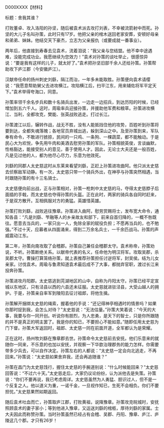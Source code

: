 D000XXXX【材料】

标题：舍我其谁？



打败董卓、攻入洛阳的孙坚，随后被袁术派去攻打刘表，不幸被流箭射中而死。孙坚的大儿子名叫孙策，此时只有17岁。他把父亲的棺木送回老家安葬，安顿好母亲和弟弟、妹妹。他结交天下豪杰，立志为父亲报仇（或要成就一番事业）。

两年后，他直接到寿春去见袁术，流着泪说：“我父亲与您结盟。他不幸中途遇难，没能完成功业。我愿继续为您效力！”袁术对孙策的谈吐举止，很感惊异说：“要是我有这样的儿子，就太好了。”袁术把孙坚旧部千余人还给孙策。孙策帮助攻下庐江郡（今安徽庐江）。

汉献帝任命的扬州刺史刘繇，隔江而治，一年多未能取胜。孙策便向袁术请缨说：“我愿意帮助舅父去进攻横江。攻陷横江后，扫平江东，用来辅佐将军平定天下。”袁术举得夸海口，同意。



孙策率领千余名步兵和数十名骑兵出发，一边走一边招兵，到达历阳的时候，已经增加到五六千人。这时，周瑜率兵迎接孙策，并援助他军费和粮草。孙策进攻横江、当利，全都攻克，樊能、张英战败逃走。打过长江。

孙策渡江以后，辗转作战，战无不胜，没有人能抵挡住他的攻势，百姓听到孙策将要到达，全都失魂落魄；各地官员弃城出逃，躲到深山之中。及至孙策到来，军队奉有命令，不敢进行掳掠，民间的一只鸡、一条狗、一棵蔬菜，都不能触动。于是民心大为欢悦，争先用牛肉和美酒去慰劳孙策的军队。孙策相貌英俊，言谈幽默，性格豁达，能接受别人的意见，善于使用人才。因此，无论士大夫还是一般百姓，凡是见过他的人，都为他尽心尽力，乐意为他效死。

刘繇的同郡人太史慈这时从东莱来看望刘繇，正赶上孙策进攻曲阿。他只派太史慈去侦察敌军动静。有一次，太史慈只带一个骑兵外出，在神亭与孙策突然相遇，当时跟随孙策的有十三名骑士。

太史慈便向前出战，正与孙策相对，孙策一枪刺中太史慈的马，夺得太史慈脖子后面插的手戟，而太史慈也夺得孙策的头盔。正在此时，两家的骑兵各自同时赶来，于是双方散开。互相佩服对方的勇猛。英雄惜英雄。

孙策打败刘繇，战败逃往豫章。孙策进入曲阿，慰劳赏赐将士，发布宽大命令，通知各县：“凡是刘繇、笮融等人的乡亲故友和部下，前来自首归降的，一概不咎既往。愿意去当兵的，一家只出一人，免除全家的赋役负担；不愿再当兵的，也不勉强。”不过十天，应募者从四面涌来，得到二万余名兵士，一千余匹战马。孙策的声威震动江东。

第二年，孙策向南攻取了会稽郡。孙策自己兼任会稽郡太守。袁术称帝，孙策劝说，不听。孙策断绝关系。以献帝代表的名义，任命他为明汉将军。攻取吴郡，杀吴郡太守。曹操打算笼络孙策，就上表推荐孙策担任讨逆将军，封吴侯。结为儿女亲家。讨伐袁术。周瑜与鲁肃知道袁术最后成不了大事，都抛弃官职，渡过长江来投奔孙策。

孙策进攻丹阳郡。太史慈逃到芫湖地区的山中，自称为丹阳太守。孙策已经平定宣城以东地区，只有泾县以西的六县还未征服。太史慈就进驻泾县，大受山越人的拥护。于是，孙策亲自率军到陵阳去征讨祖郎，将他生擒。

孙策解开捆绑太史慈的绳索，握着他的手说：“还记得神亭相遇时的情景吗？如果你那时捉到我，会怎么对待？”太史慈说：“无法估量。”孙策大笑着说：“今天的大事，我要与你一同开创。听说你有胆烈，为人忠勇，是天下的智士，只是你所跟随的并不是真正的明主罢了。我是你的知已，不要担心不能如意。”随即任用太史慈为门下督。孙策大军返回时，祖郎、太史慈一同在前面开道，全军都认为是荣耀。

正在这时，扬州牧刘繇在豫章郡去世。孙策命令太史慈前去安抚。他们乐意来的就随你一同来，不乐意的也加以安抚，并观察一下华歆治理郡务的能力怎样。你需要带多少兵去，可以自作决定。孙策左右的人都说：“太史慈一定会向北逃走，不再回来。”孙策说：“太史慈如果舍弃我，还会再追随谁？”

孙策在昌门为太史慈饯行，握住太史慈的手腕道别说：“什么时候能回来？”太史慈回答说：“不过六十天。”太史慈走后，大家仍议论纷纷，认为派他去是失策。孙策说：“你们不要再说，我已考虑周详。太史慈虽然为人勇猛、胆识过人，但不是一个反复之人。他以道义为重，一诺千金，一旦视作知已，生死不会相负。你们不要担忧。”太史慈果然如期返回。

随后袁术吐血而亡，孙策取庐江郡，打败黄祖，说降豫章。孙策攻克皖城时，安抚照顾袁术的妻子家小；等到他进入豫章，又运送刘繇的棺柩，厚待刘繇的家属。士大夫因此而称赞孙策。当时孙策虽然已经占有会稽、吴郡、丹阳、豫章、庐江、庐陵这几个郡。才只有26岁！



